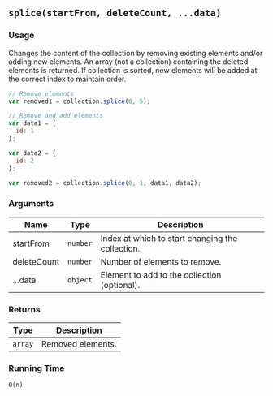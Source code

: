 ## `splice(startFrom, deleteCount, ...data)`

### Usage

Changes the content of the collection by removing existing elements and/or adding new elements.
An array (not a collection) containing the deleted elements is returned.
If collection is sorted, new elements will be added at the correct index to maintain order.

```javascript
// Remove elements
var removed1 = collection.splice(0, 5);

// Remove and add elements
var data1 = {
  id: 1
};

var data2 = {
  id: 2
};

var removed2 = collection.splice(0, 1, data1, data2);
```

### Arguments

| Name        | Type     | Description                                      |
|-------------|----------|--------------------------------------------------|
| startFrom   | `number` | Index at which to start changing the collection. |
| deleteCount | `number` | Number of elements to remove.                    |
| ...data     | `object` | Element to add to the collection (optional).     |

### Returns

| Type       | Description       |
|------------|-------------------|
| `array`    | Removed elements. |

### Running Time

`O(n)`
